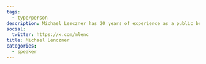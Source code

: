 ```yaml
---
tags:
  - type/person
description: Michael Lenczner has 20 years of experience as a public benefit technologist. He splits his time between serving as the CEO of Ajah, a Montreal-based company that develops online tools for fundraisers, and being the Director of Powered by Data, a nonprofit initiative launched by Ajah that helps the nonprofit sector use data to increase its impact.
social:
  twitter: https://x.com/mlenc
title: Michael Lenczner
categories:
  - speaker
---
```

